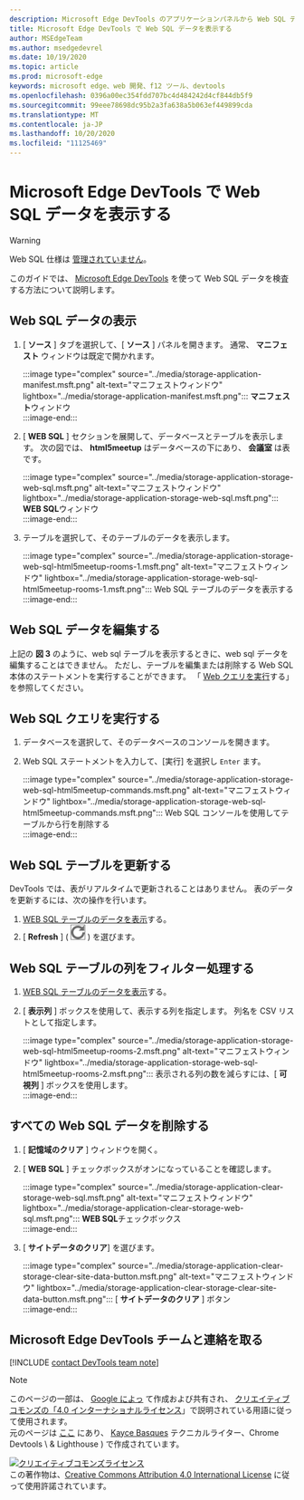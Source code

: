 ```yaml
---
description: Microsoft Edge DevTools のアプリケーションパネルから Web SQL データを表示する方法について説明します。
title: Microsoft Edge DevTools で Web SQL データを表示する
author: MSEdgeTeam
ms.author: msedgedevrel
ms.date: 10/19/2020
ms.topic: article
ms.prod: microsoft-edge
keywords: microsoft edge、web 開発、f12 ツール、devtools
ms.openlocfilehash: 0396a00ec354fdd707bc4d484242d4cf844db5f9
ms.sourcegitcommit: 99eee78698dc95b2a3fa638a5b063ef449899cda
ms.translationtype: MT
ms.contentlocale: ja-JP
ms.lasthandoff: 10/20/2020
ms.locfileid: "11125469"
---
```

<!-- Copyright Kayce Basques 

   Licensed under the Apache License, Version 2.0 (the "License");
   you may not use this file except in compliance with the License.
   You may obtain a copy of the License at

       https://www.apache.org/licenses/LICENSE-2.0

   Unless required by applicable law or agreed to in writing, software
   distributed under the License is distributed on an "AS IS" BASIS,
   WITHOUT WARRANTIES OR CONDITIONS OF ANY KIND, either express or implied.
   See the License for the specific language governing permissions and
   limitations under the License.  -->

# Microsoft Edge DevTools で Web SQL データを表示する  

> [!WARNING]
> Web SQL 仕様は [管理されていません][W3CWebSQLStatus]。  

このガイドでは、 [Microsoft Edge DevTools][MicrosoftEdgeDevTools] を使って Web SQL データを検査する方法について説明します。  

## Web SQL データの表示  

1.  [ **ソース** ] タブを選択して、[ **ソース** ] パネルを開きます。  通常、 **マニフェスト** ウィンドウは既定で開かれます。  
    
    :::image type="complex" source="../media/storage-application-manifest.msft.png" alt-text="マニフェストウィンドウ" lightbox="../media/storage-application-manifest.msft.png":::
       **マニフェスト**ウィンドウ  
    :::image-end:::  
    
1.  [ **WEB SQL** ] セクションを展開して、データベースとテーブルを表示します。  次の図では、 **html5meetup** はデータベースの下にあり、 **会議室** は表です。  
    
    :::image type="complex" source="../media/storage-application-storage-web-sql.msft.png" alt-text="マニフェストウィンドウ" lightbox="../media/storage-application-storage-web-sql.msft.png":::
       **WEB SQL**ウィンドウ  
    :::image-end:::  
    
1.  テーブルを選択して、そのテーブルのデータを表示します。  
    
    :::image type="complex" source="../media/storage-application-storage-web-sql-html5meetup-rooms-1.msft.png" alt-text="マニフェストウィンドウ" lightbox="../media/storage-application-storage-web-sql-html5meetup-rooms-1.msft.png":::
       Web SQL テーブルのデータを表示する  
    :::image-end:::  
    
## Web SQL データを編集する  

上記の **図 3** のように、web sql テーブルを表示するときに、web sql データを編集することはできません。  ただし、テーブルを編集または削除する Web SQL 本体のステートメントを実行することができます。  「 [Web クエリを実行](#run-web-sql-queries)する」を参照してください。  

## Web SQL クエリを実行する  

1.  データベースを選択して、そのデータベースのコンソールを開きます。  
1.  Web SQL ステートメントを入力して、[実行] を選択し `Enter` ます。  
    
    :::image type="complex" source="../media/storage-application-storage-web-sql-html5meetup-commands.msft.png" alt-text="マニフェストウィンドウ" lightbox="../media/storage-application-storage-web-sql-html5meetup-commands.msft.png":::
       Web SQL コンソールを使用してテーブルから行を削除する  
    :::image-end:::  
    
## Web SQL テーブルを更新する  

DevTools では、表がリアルタイムで更新されることはありません。  表のデータを更新するには、次の操作を行います。  

1.  [WEB SQL テーブルのデータを表示](#view-web-sql-data)する。  
1.  [ **Refresh** ] ( ![ 更新 ][ImageRefreshIcon] \) を選びます。  
    
## Web SQL テーブルの列をフィルター処理する  

1.  [WEB SQL テーブルのデータを表示](#view-web-sql-data)する。  
1.  [ **表示列** ] ボックスを使用して、表示する列を指定します。  列名を CSV リストとして指定します。  
    
    :::image type="complex" source="../media/storage-application-storage-web-sql-html5meetup-rooms-2.msft.png" alt-text="マニフェストウィンドウ" lightbox="../media/storage-application-storage-web-sql-html5meetup-rooms-2.msft.png":::
       表示される列の数を減らすには、[ **可視列** ] ボックスを使用します。  
    :::image-end:::  
    
## すべての Web SQL データを削除する  

1.  [ **記憶域のクリア** ] ウィンドウを開く。  
1.  [ **WEB SQL** ] チェックボックスがオンになっていることを確認します。  
    
    :::image type="complex" source="../media/storage-application-clear-storage-web-sql.msft.png" alt-text="マニフェストウィンドウ" lightbox="../media/storage-application-clear-storage-web-sql.msft.png":::
       **WEB SQL**チェックボックス  
    :::image-end:::  
    
1.  [ **サイトデータのクリア**] を選びます。  
    
    :::image type="complex" source="../media/storage-application-clear-storage-clear-site-data-button.msft.png" alt-text="マニフェストウィンドウ" lightbox="../media/storage-application-clear-storage-clear-site-data-button.msft.png":::
       [ **サイトデータのクリア** ] ボタン  
    :::image-end:::  
    
## Microsoft Edge DevTools チームと連絡を取る  

[!INCLUDE [contact DevTools team note](../includes/contact-devtools-team-note.md)]  

<!-- image links -->  

[ImageRefreshIcon]: ../media/refresh-icon.msft.png  

<!-- links -->  

[MicrosoftEdgeDevTools]: ../../devtools-guide-chromium.md "Microsoft Edge (Chromium) 開発者ツール |Microsoft ドキュメント"  

[W3CWebSQLStatus]: https://w3.org/TR/webdatabase/#status-of-this-document "Web SQL データベース |勧告"  

> [!NOTE]
> このページの一部は、 [Google によっ][GoogleSitePolicies] て作成および共有され、 [クリエイティブコモンズの「4.0 インターナショナルライセンス][CCA4IL]」で説明されている用語に従って使用されます。  
> 元のページは [ここ](https://developers.google.com/web/tools/chrome-devtools/storage/websql) にあり、 [Kayce Basques][KayceBasques] テクニカルライター、Chrome Devtools \ & Lighthouse \) で作成されています。  

[![クリエイティブコモンズライセンス][CCby4Image]][CCA4IL]  
この著作物は、[Creative Commons Attribution 4.0 International License][CCA4IL] に従って使用許諾されています。  

[CCA4IL]: https://creativecommons.org/licenses/by/4.0  
[CCby4Image]: https://i.creativecommons.org/l/by/4.0/88x31.png  
[GoogleSitePolicies]: https://developers.google.com/terms/site-policies  
[KayceBasques]: https://developers.google.com/web/resources/contributors/kaycebasques  

